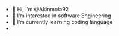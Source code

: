 - 👋 Hi, I’m @Akinmola92
- 👀 I’m interested in software Engineering
- 🌱 I’m currently learning coding language
- 

<!---
Akinmola92/Akinmola92 is a ✨ special ✨ repository because its `README.md` (this file) appears on your GitHub profile.
You can click the Preview link to take a look at your changes.
--->
